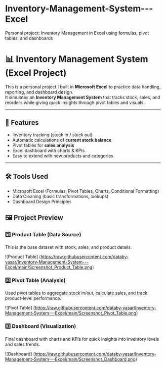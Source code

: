 # Inventory-Management-System---Excel
Personal project: Inventory Management in Excel using formulas, pivot tables, and dashboards

# 📊 Inventory Management System (Excel Project)

This is a personal project I built in **Microsoft Excel** to practice data handling, reporting, and dashboard design.  
It simulates an **Inventory Management System** that tracks stock, sales, and reorders while giving quick insights through pivot tables and visuals.

---

## 🚀 Features
- Inventory tracking (stock in / stock out)
- Automatic calculations of **current stock balance**
- Pivot tables for **sales analysis**
- Excel dashboard with charts & KPIs
- Easy to extend with new products and categories

---

## 🛠️ Tools Used
- Microsoft Excel (Formulas, Pivot Tables, Charts, Conditional Formatting)
- Data Cleaning (basic transformations, lookups)
- Dashboard Design Principles


## 🖼 Project Preview  

### 1️⃣ Product Table (Data Source)  
This is the base dataset with stock, sales, and product details.  

![Product Table] (https://raw.githubusercontent.com/databy-yasar/Inventory-Management-System---Excel/main/Screenshot_Product_Table.png)

### 2️⃣ Pivot Table (Analysis)  
Used pivot tables to aggregate stock in/out, calculate sales, and track product-level performance.  

![Pivot Table] (https://raw.githubusercontent.com/databy-yasar/Inventory-Management-System---Excel/main/Screenshot_Pivot_Table.png)

### 3️⃣ Dashboard (Visualization)  
Final dashboard with charts and KPIs for quick insights into inventory levels and sales trends.  

![Dashboard] (https://raw.githubusercontent.com/databy-yasar/Inventory-Management-System---Excel/main/Screenshot_Dashboard.png)

